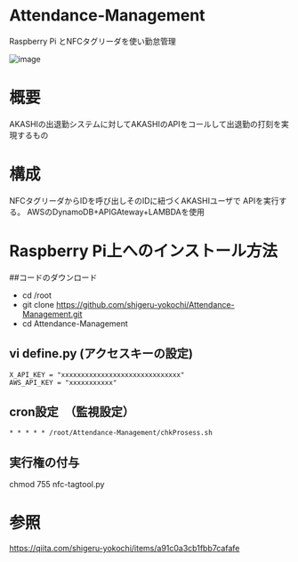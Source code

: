 # Attendance-Management
Raspberry Pi とNFCタグリーダを使い勤怠管理


![image](https://user-images.githubusercontent.com/12773136/43672910-aad60824-97f3-11e8-8200-b27eb52755a3.jpg)

# 概要

AKASHIの出退勤システムに対してAKASHIのAPIをコールして出退勤の打刻を実現するもの

# 構成
NFCタグリーダからIDを呼び出しそのIDに紐づくAKASHIユーザで
APIを実行する。
AWSのDynamoDB+APIGAteway+LAMBDAを使用


# Raspberry Pi上へのインストール方法

##コードのダウンロード

- cd /root
- git clone https://github.com/shigeru-yokochi/Attendance-Management.git
- cd Attendance-Management

## vi define.py  (アクセスキーの設定)

```
X_API_KEY = "xxxxxxxxxxxxxxxxxxxxxxxxxxxxxx"
AWS_API_KEY = "xxxxxxxxxxx"
```

## cron設定　（監視設定）

```
* * * * * /root/Attendance-Management/chkProsess.sh
```

## 実行権の付与
chmod 755 nfc-tagtool.py 


# 参照
https://qiita.com/shigeru-yokochi/items/a91c0a3cb1fbb7cafafe


